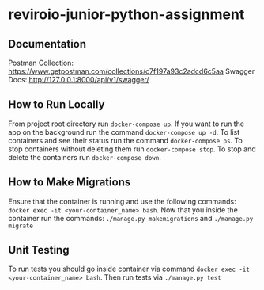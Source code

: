 # reviroio-junior-python-assignment

## Documentation
Postman Collection: https://www.getpostman.com/collections/c7f197a93c2adcd6c5aa
Swagger Docs: http://127.0.0.1:8000/api/v1/swagger/

## How to Run Locally
From project root directory run `docker-compose up`. If you want to run the app on the background
run the command `docker-compose up -d`.
To list containers and see their status run the command `docker-compose ps`.
To stop containers without deleting them run `docker-compose stop`.
To stop and delete the containers run `docker-compose down`.

## How to Make Migrations
Ensure that the container is running and use the following commands: `docker exec -it <your-container_name> bash`.
Now that you inside the container run the commands: `./manage.py makemigrations` and `./manage.py migrate`

## Unit Testing
To run tests you should go inside container via command `docker exec -it <your-container_name> bash`.
Then run tests via `./manage.py test`
